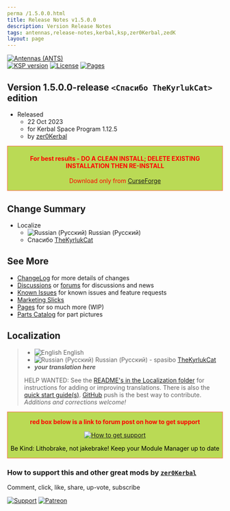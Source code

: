 ```yaml
---
perma /1.5.0.0.html
title: Release Notes v1.5.0.0
description: Version Release Notes
tags: antennas,release-notes,kerbal,ksp,zer0Kerbal,zedK
layout: page
---
```

<!-- ReleaseLayout.md v1.5.0.0
Antennas (ANTS)
created: 11 Aug 2018
updated: 22 Oct 2023

TEMPLATE: ReleaseLayout.md v1.3.7.0
created: 11 Aug 2018
updated: 29 May 2023 -->
[![Antennas (ANTS)][SHD:mod]][CURSFG:url]  
[![KSP version][KSP:shd:stat]][KSP:url] [![License][LIC:shd]][LIC:url] [![Pages][SHD:pgs]][pages]

## Version 1.5.0.0-release `<Спасибо TheKyrlukCat>` edition

* Released
  * 22 Oct 2023
  * for Kerbal Space Program 1.12.5
  * by [zer0Kerbal](https://github.com/zer0Kerbal)

<div style="border:0.5px solid Tomato; background-color: #bada55; color: #FF0000; text-align:center"><h4><b>For best results - DO A CLEAN INSTALL; DELETE EXISTING INSTALLATION THEN RE-INSTALL</b></h4><p>Download only from <a href="https://www.curseforge.com/kerbal/ksp-mods/Antennas/files">CurseForge</a></p></div>

## Change Summary

* Localize
  * ![Russian (Русский)](https://raw.githubusercontent.com/zer0Kerbal/zer0Kerbal/master/img/RU.png) Russian (Русский)
  * Спасибо [TheKyrlukCat](https://github.com/TheKyrlukCat)

## See More

* [ChangeLog][chlog] for more details of changes
* [Discussions][discu] or [forums][forum] for discussions and news
* [Known Issues][issue] for known issues and feature requests
* [Marketing Slicks][markt]
* [Pages][pages] for so much more (WIP)
* [Parts Catalog][parts] for part pictures

## Localization

>* ![English](https://raw.githubusercontent.com/zer0Kerbal/zer0Kerbal/zed'K/img/EN.png) English
>* ![Russian (Русский)](https://raw.githubusercontent.com/zer0Kerbal/zer0Kerbal/zed'K/img/RU.png) Russian (Русский) - spasibo [TheKyrlukCat](https://github.com/TheKyrlukCat)
>* ***your translation here***
>
> HELP WANTED: See the [README's in the Localization folder](https://github.com/zer0Kerbal/zer0Kerbal/blob/master/Localization/readme.md) for instructions for adding or improving translations. There is also the [quick start guide(s)](https://github.com/zer0Kerbal/zer0Kerbal/blob/master/Localization/quickstart.md). [GitHub][GitHub:url] push is the best way to contribute. *Additions and corrections welcome!*

<div style="border:0.5px solid Tomato; background-color: #BADA55; color: #FF0000; text-align:center">
  <p><b>red box below is a link to forum post on how to get support</b></p>
  <a href="https://forum.kerbalspaceprogram.com/index.php?/topic/83212-*">
    <p><img src="https://i.postimg.cc/vHP6zmrw/image.png" alt="How to get support"></p></a>
  <p style="color: #000000;">Be Kind: Lithobrake, not jakebrake! Keep your Module Manager up to date</p>
</div>

### How to support this and other great mods by [`zer0Kerbal`][zedK]

Comment, click, like, share, up-vote, subscribe

[![Support][PAYPAL:img]][PAYPAL:url] [![Patreon][PATREON:img]][PATREON:url]

<!-- links -->
[chlog]: https://raw.githubusercontent.com/zer0Kerbal/Antennas/master/changelog.md "Changelog"
[discu]: https://github.com/zer0Kerbal/Antennas/discussions "Discussions"
[forum]:   https://forum.kerbalspaceprogram.com/index.php?/topic/207329-* "Antennas (ANTS)"
[issue]: https://github.com/zer0Kerbal/Antennas/issues "Issue Tracker"
[markt]: https://zer0kerbal.github.io/Antennas/Marketing "Marketing Slicks"
[pages]: https://zer0kerbal.github.io/Antennas/ "GitHub Pages"
[parts]: https://zer0kerbal.github.io/Antennas/PartsCatalog "Parts Catalog"

<!-- mod -->
[SHD:mod]: https://img.shields.io/badge/Antennas%20(ANTS)%20-v1.5.0.0--release-BADA55.svg?style=plastic&labelColor=darkgreen "1.5.0.0-release"
[SHD:pgs]: https://github.com/zer0Kerbal/Antennas/actions/workflows/pages/pages-build-deployment/badge.svg "GitHub IO"

[CURSFG:url]: https://www.curseforge.com/kerbal/ksp-mods/Antennas/files "Curseforge"
[GITHUB:url]: https://github.com/zer0Kerbal/Antennas/ "GitHub"

[KSP:url]: http://kerbalspaceprogram.com/ "Kerbal Space Program"
[KSP:shd:stat]: https://img.shields.io/badge/KSP-1.12.3-blue.svg?style=plastic&labelColor=black "Kerbal Space Program"

<!--- license -->
[LIC:url]: https://creativecommons.org/licenses/by-nc-sa/4.0/ "CC BY-NC-SA 4.0"
[LIC:shd]: https://img.shields.io/endpoint?url=https://raw.githubusercontent.com/zer0Kerbal/Antennas/master/json/license.json

<!-- financial support -->

[PAYPAL:img]: https://img.shields.io/badge/Buy%20me%20some%20-LFO-BADA55?style=for-the-badge&logo=paypal&labelColor=FFDD00 "PayPal"
[PAYPAL:url]: https://www.paypal.com/donate?hosted_button_id=DC22YHMEJREKL "PayPal"
[PATREON:img]: https://img.shields.io/badge/Patreon%20-Patreonize-FF424D?style=for-the-badge&logo=patreon "Patreon"
[PATREON:url]: https://www.patreon.com/zer0Kerbal/membership "Patreon"

[zedK]: https://forum.kerbalspaceprogram.com/index.php?/profile/190933-*/ "zer0Kerbal"

<!-- THIS FILE: CC BY-ND 4.0 by zer0Kerbal -->